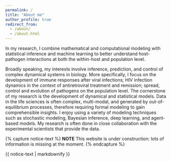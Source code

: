 ```yaml
---
permalink: /
title: "About me"
author_profile: true
redirect_from: 
  - /about/
  - /about.html
---
```



In my research, I combine mathematical and computational modeling with statistical inference and machine learning to better understand host-pathogen interactions at both the within-host and population level.

Broadly speaking, my interests involve inference, prediction, and control of complex dynamical systems in biology. More specifically, I focus on the development of immune responses after viral infections; HIV infection dynamics in the context of antiretroviral treatment and remission; spread, control and evolution of pathogens on the population level. The cornerstone of my research is the development of dynamical and statistical models. Data in the life sciences is often complex, multi-modal, and generated by out-of-equilibrium processes, therefore requiring formal modeling to gain comprehensible insights. 
I enjoy using a variety of modeling techniques such as stochastic modeling, Bayesian inference, deep learning, and agent-based models. My research is often done in close collaboration with the experimental scientists that provide the data.

{% capture notice-text %}
**NOTE** This website is under construction: lots of information is missing at the moment.
{% endcapture %}

<div class="notice--danger">

{{ notice-text | markdownify }}

</div>